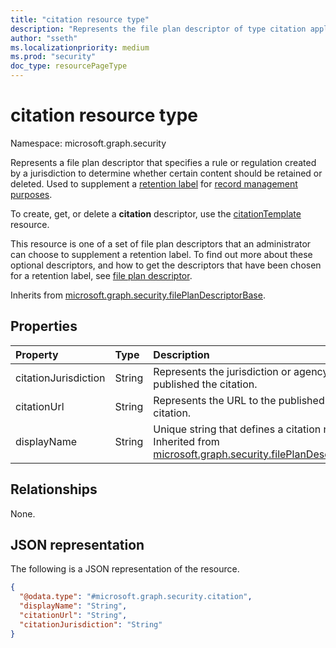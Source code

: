 ```yaml
---
title: "citation resource type"
description: "Represents the file plan descriptor of type citation applied to a particular retention label."
author: "sseth"
ms.localizationpriority: medium
ms.prod: "security"
doc_type: resourcePageType
---
```


# citation resource type

Namespace: microsoft.graph.security

Represents a file plan descriptor that specifies a rule or regulation created by a jurisdiction to determine whether certain content should be retained or deleted. Used to supplement a [retention label](security-retentionlabel.md) for [record management purposes](security-recordsmanagement-overview.md).

To create, get, or delete a **citation** descriptor, use the [citationTemplate](security-citationtemplate.md) resource.

This resource is one of a set of file plan descriptors that an administrator can choose to supplement a retention label. To find out more about these optional descriptors, and how to get the descriptors that have been chosen for a retention label, see [file plan descriptor](security-fileplandescriptor.md).

Inherits from [microsoft.graph.security.filePlanDescriptorBase](../resources/security-fileplandescriptorBase.md).

## Properties
|Property|Type|Description|
|:---|:---|:---|
|citationJurisdiction|String|Represents the jurisdiction or agency that published the citation.|
|citationUrl|String|Represents the URL to the published citation.|
|displayName|String|Unique string that defines a citation name. Inherited from [microsoft.graph.security.filePlanDescriptor](../resources/security-fileplandescriptor.md).|

## Relationships
None.

## JSON representation
The following is a JSON representation of the resource.
<!-- {
  "blockType": "resource",
  "@odata.type": "microsoft.graph.security.citation"
}
-->
``` json
{
  "@odata.type": "#microsoft.graph.security.citation",
  "displayName": "String",
  "citationUrl": "String",
  "citationJurisdiction": "String"
}
```

